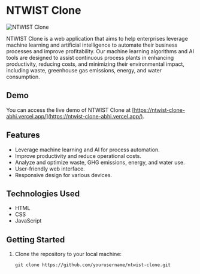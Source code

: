 # NTWIST Clone

![NTWIST Clone](your-website-screenshot.png)

NTWIST Clone is a web application that aims to help enterprises leverage machine learning and artificial intelligence to automate their business processes and improve profitability. Our machine learning algorithms and AI tools are designed to assist continuous process plants in enhancing productivity, reducing costs, and minimizing their environmental impact, including waste, greenhouse gas emissions, energy, and water consumption.

## Demo

You can access the live demo of NTWIST Clone at [https://ntwist-clone-abhi.vercel.app/](https://ntwist-clone-abhi.vercel.app/).

## Features

- Leverage machine learning and AI for process automation.
- Improve productivity and reduce operational costs.
- Analyze and optimize waste, GHG emissions, energy, and water use.
- User-friendly web interface.
- Responsive design for various devices.

## Technologies Used

- HTML
- CSS
- JavaScript

## Getting Started

1. Clone the repository to your local machine:

   ```shell
   git clone https://github.com/yourusername/ntwist-clone.git
